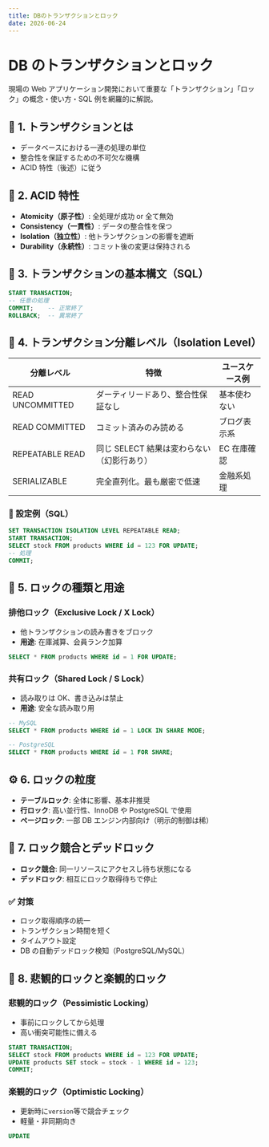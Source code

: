 ```yaml
---
title: DBのトランザクションとロック
date: 2026-06-24
---
```


# DB のトランザクションとロック

現場の Web アプリケーション開発において重要な「トランザクション」「ロック」の概念・使い方・SQL 例を網羅的に解説。

## 🧱 1. トランザクションとは

- データベースにおける一連の処理の単位
- 整合性を保証するための不可欠な機構
- ACID 特性（後述）に従う

## 🧪 2. ACID 特性

- **Atomicity（原子性）**: 全処理が成功 or 全て無効
- **Consistency（一貫性）**: データの整合性を保つ
- **Isolation（独立性）**: 他トランザクションの影響を遮断
- **Durability（永続性）**: コミット後の変更は保持される

## 🔹 3. トランザクションの基本構文（SQL）

```sql
START TRANSACTION;
-- 任意の処理
COMMIT;    -- 正常終了
ROLLBACK;  -- 異常終了
```

## 🤯 4. トランザクション分離レベル（Isolation Level）

| 分離レベル       | 特徴                                       | ユースケース例 |
| ---------------- | ------------------------------------------ | -------------- |
| READ UNCOMMITTED | ダーティリードあり、整合性保証なし         | 基本使わない   |
| READ COMMITTED   | コミット済みのみ読める                     | ブログ表示系   |
| REPEATABLE READ  | 同じ SELECT 結果は変わらない（幻影行あり） | EC 在庫確認    |
| SERIALIZABLE     | 完全直列化。最も厳密で低速                 | 金融系処理     |

### 🔧 設定例（SQL）

```sql
SET TRANSACTION ISOLATION LEVEL REPEATABLE READ;
START TRANSACTION;
SELECT stock FROM products WHERE id = 123 FOR UPDATE;
-- 処理
COMMIT;
```

## 🔐 5. ロックの種類と用途

### 排他ロック（Exclusive Lock / X Lock）

- 他トランザクションの読み書きをブロック
- **用途**: 在庫減算、会員ランク加算

```sql
SELECT * FROM products WHERE id = 1 FOR UPDATE;
```

### 共有ロック（Shared Lock / S Lock）

- 読み取りは OK、書き込みは禁止
- **用途**: 安全な読み取り用

```sql
-- MySQL
SELECT * FROM products WHERE id = 1 LOCK IN SHARE MODE;

-- PostgreSQL
SELECT * FROM products WHERE id = 1 FOR SHARE;
```

## ⚙️ 6. ロックの粒度

- **テーブルロック**: 全体に影響、基本非推奨
- **行ロック**: 高い並行性、InnoDB や PostgreSQL で使用
- **ページロック**: 一部 DB エンジン内部向け（明示的制御は稀）

## 🔀 7. ロック競合とデッドロック

- **ロック競合**: 同一リソースにアクセスし待ち状態になる
- **デッドロック**: 相互にロック取得待ちで停止

### ✅ 対策

- ロック取得順序の統一
- トランザクション時間を短く
- タイムアウト設定
- DB の自動デッドロック検知（PostgreSQL/MySQL）

## 🧠 8. 悲観的ロックと楽観的ロック

### 悲観的ロック（Pessimistic Locking）

- 事前にロックしてから処理
- 高い衝突可能性に備える

```sql
START TRANSACTION;
SELECT stock FROM products WHERE id = 123 FOR UPDATE;
UPDATE products SET stock = stock - 1 WHERE id = 123;
COMMIT;
```

### 楽観的ロック（Optimistic Locking）

- 更新時に`version`等で競合チェック
- 軽量・非同期向き

```sql
UPDATE
```
